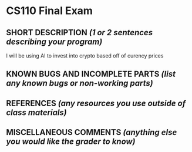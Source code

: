 # CS110 Final Exam

## SHORT DESCRIPTION *(1 or 2 sentences describing your program)*
I will be using AI to invest into crypto based off of curency prices
## KNOWN BUGS AND INCOMPLETE PARTS *(list any known bugs or non-working parts)*

## REFERENCES *(any resources you use outside of class materials)*

## MISCELLANEOUS COMMENTS *(anything else you would like the grader to know)*